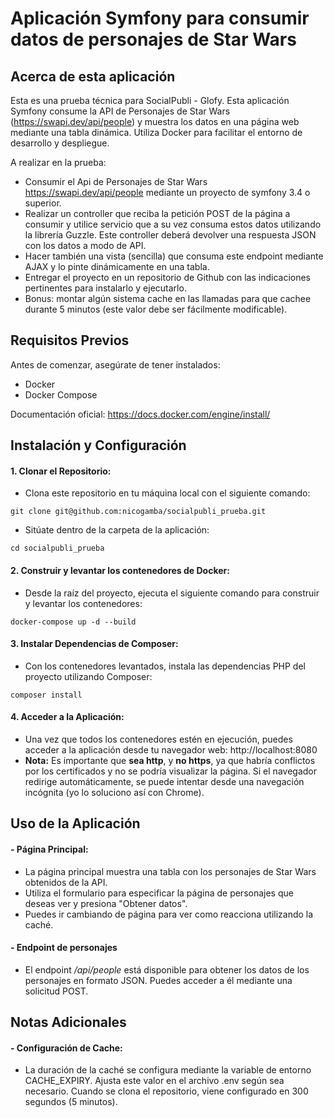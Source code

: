 # Aplicación Symfony para consumir datos de personajes de Star Wars

## Acerca de esta aplicación
Esta es una prueba técnica para SocialPubli - Glofy.
Esta aplicación Symfony consume la API de Personajes de Star Wars (https://swapi.dev/api/people) y muestra los datos en una página web mediante una tabla dinámica. Utiliza Docker para facilitar el entorno de desarrollo y despliegue.

A realizar en la prueba:
- Consumir el Api de Personajes de Star Wars https://swapi.dev/api/people mediante un proyecto de symfony 3.4 o superior.
- Realizar un controller que reciba la petición POST de la página a consumir y utilice servicio que a su vez consuma estos datos utilizando la librería Guzzle. Este controller deberá devolver una respuesta JSON con los datos a modo de API.
- Hacer también una vista (sencilla) que consuma este endpoint mediante AJAX y lo pinte dinámicamente en una tabla.
- Entregar el proyecto en un repositorio de Github con las indicaciones pertinentes para instalarlo y ejecutarlo.
- Bonus: montar algún sistema cache en las llamadas para que cachee durante 5 minutos (este valor debe ser fácilmente modificable).

## Requisitos Previos

Antes de comenzar, asegúrate de tener instalados:

- Docker
- Docker Compose

Documentación oficial: https://docs.docker.com/engine/install/

## Instalación y Configuración

#### 1. Clonar el Repositorio:
- Clona este repositorio en tu máquina local con el siguiente comando:
```
git clone git@github.com:nicogamba/socialpubli_prueba.git
```
- Sitúate dentro de la carpeta de la aplicación:
```
cd socialpubli_prueba
```

#### 2. Construir y levantar los contenedores de Docker:
- Desde la raíz del proyecto, ejecuta el siguiente comando para construir y levantar los contenedores:

```
docker-compose up -d --build
```

#### 3. Instalar Dependencias de Composer:
- Con los contenedores levantados, instala las dependencias PHP del proyecto utilizando Composer:

```
composer install
```

#### 4. Acceder a la Aplicación:
- Una vez que todos los contenedores estén en ejecución, puedes acceder a la aplicación desde tu navegador web: http://localhost:8080
- **Nota:** Es importante que **sea http**, y **no https**, ya que habría conflictos por los certificados y no se podría visualizar la página. Si el navegador redirige automáticamente, se puede intentar desde una navegación incógnita (yo lo soluciono así con Chrome).

## Uso de la Aplicación
#### - Página Principal:
- La página principal muestra una tabla con los personajes de Star Wars obtenidos de la API.
- Utiliza el formulario para especificar la página de personajes que deseas ver y presiona "Obtener datos".
- Puedes ir cambiando de página para ver como reacciona utilizando la caché.

#### - Endpoint de personajes
- El endpoint */api/people* está disponible para obtener los datos de los personajes en formato JSON. Puedes acceder a él mediante una solicitud POST.

## Notas Adicionales
#### - Configuración de Cache:
- La duración de la caché se configura mediante la variable de entorno CACHE_EXPIRY. Ajusta este valor en el archivo .env según sea necesario. Cuando se clona el repositorio, viene configurado en 300 segundos (5 minutos).

